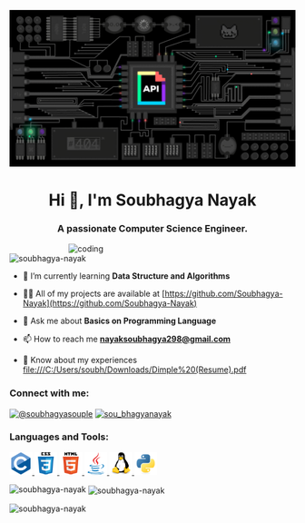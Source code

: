![logo](https://github.com/Soubhagya-Nayak/Soubhagya-Nayak/blob/main/api.gif)
<h1 align="center">Hi 👋, I'm Soubhagya Nayak</h1>
<h3 align="center">A passionate Computer Science Engineer.</h3>

<img align="right" alt="coding" width="400" src="https://ci6.googleusercontent.com/proxy/6yONIoTPFRxmcUzOEqGb9rYBV6ot9p2T-PEXVCf8vS8efQLz1Q0yo4Sa6U0lrDqnZIcEDq445nqEDoRcH9cyZobRVuLb3o8oyyjpFXZX1jC-Y1aa-YGJ3kxAAgGaX-S0gw4Tt_8xte_q=s0-d-e1-ft#https://www.lambdatest.com/blog/wp-content/uploads/2021/02/ezgif.com-gif-maker-1-1.gif">

<p align="left"> <img src="https://komarev.com/ghpvc/?username=soubhagya-nayak&label=Profile%20views&color=0e75b6&style=flat" alt="soubhagya-nayak" /> </p>

- 🌱 I’m currently learning **Data Structure and Algorithms**

- 👨‍💻 All of my projects are available at [https://github.com/Soubhagya-Nayak](https://github.com/Soubhagya-Nayak)

- 💬 Ask me about **Basics on Programming Language**

- 📫 How to reach me **nayaksoubhagya298@gmail.com**

- 📄 Know about my experiences [file:///C:/Users/soubh/Downloads/Dimple%20(Resume).pdf](file:///C:/Users/soubh/Downloads/Dimple%20(Resume).pdf)

<h3 align="left">Connect with me:</h3>
<p align="left">
<a href="https://twitter.com/@soubhagyasouple" target="blank"><img align="center" src="https://raw.githubusercontent.com/rahuldkjain/github-profile-readme-generator/master/src/images/icons/Social/twitter.svg" alt="@soubhagyasouple" height="30" width="40" /></a>
<a href="https://instagram.com/sou_bhagyanayak" target="blank"><img align="center" src="https://raw.githubusercontent.com/rahuldkjain/github-profile-readme-generator/master/src/images/icons/Social/instagram.svg" alt="sou_bhagyanayak" height="30" width="40" /></a>
</p>

<h3 align="left">Languages and Tools:</h3>
<p align="left"> <a href="https://www.cprogramming.com/" target="_blank" rel="noreferrer"> <img src="https://raw.githubusercontent.com/devicons/devicon/master/icons/c/c-original.svg" alt="c" width="40" height="40"/> </a> <a href="https://www.w3schools.com/css/" target="_blank" rel="noreferrer"> <img src="https://raw.githubusercontent.com/devicons/devicon/master/icons/css3/css3-original-wordmark.svg" alt="css3" width="40" height="40"/> </a> <a href="https://www.w3.org/html/" target="_blank" rel="noreferrer"> <img src="https://raw.githubusercontent.com/devicons/devicon/master/icons/html5/html5-original-wordmark.svg" alt="html5" width="40" height="40"/> </a> <a href="https://www.java.com" target="_blank" rel="noreferrer"> <img src="https://raw.githubusercontent.com/devicons/devicon/master/icons/java/java-original.svg" alt="java" width="40" height="40"/> </a> <a href="https://www.linux.org/" target="_blank" rel="noreferrer"> <img src="https://raw.githubusercontent.com/devicons/devicon/master/icons/linux/linux-original.svg" alt="linux" width="40" height="40"/> </a> <a href="https://www.python.org" target="_blank" rel="noreferrer"> <img src="https://raw.githubusercontent.com/devicons/devicon/master/icons/python/python-original.svg" alt="python" width="40" height="40"/> </a> </p>

<p><img align="left" src="https://github-readme-stats.vercel.app/api/top-langs?username=soubhagya-nayak&show_icons=true&locale=en&layout=compact" alt="soubhagya-nayak" /></p>

<p>&nbsp;<img align="center" src="https://github-readme-stats.vercel.app/api?username=soubhagya-nayak&show_icons=true&locale=en" alt="soubhagya-nayak" /></p>

<p><img align="center" src="https://github-readme-streak-stats.herokuapp.com/?user=soubhagya-nayak&" alt="soubhagya-nayak" /></p>
